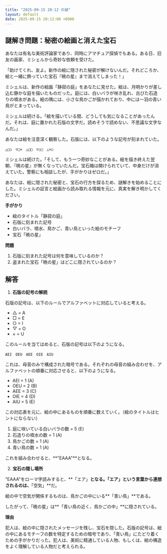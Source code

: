 ```yaml
---
title: "2025-09-15 20:12 の謎"
layout: default
date: 2025-09-15 20:12:00 +0900
---
```

## 謎解き問題：秘密の絵画と消えた宝石

あなたは有名な美術評論家であり、同時にアマチュア探偵でもある。ある日、旧友の画家、ミシェルから奇妙な依頼を受けた。

「助けてくれ、友よ。新作の絵に隠された秘密が解けないんだ。それどころか、絵と一緒に飾っていた宝石『暁の星』まで消えてしまった！」

ミシェルは、新作の絵画「静寂の庭」をあなたに見せた。絵は、月明かりが差し込む静かな庭を描いたものだった。庭には、白いバラが咲き乱れ、古びた石造りの噴水がある。絵の隅には、小さな鳥かごが描かれており、中には一羽の青い鳥がとまっている。

ミシェルは続ける。「絵を描いている間、どうしても気になることがあったんだ。それは、庭に置かれた石版の文字だ。読めそうで読めない、不思議な文字なんだ。」

あなたは絵を注意深く観察した。石版には、以下のような記号が刻まれていた。

```
△□○　▽□×　△□□　▽○□　△×○
```

ミシェルは続けた。「そして、もう一つ奇妙なことがある。絵を描き終えた翌朝、『暁の星』が無くなっていたんだ。宝石箱は開けられていて、中身だけが消えていた。警察にも相談したが、手がかりはゼロだ。」

あなたは、絵に隠された秘密と、宝石の行方を探るため、謎解きを始めることにした。ミシェルの証言と絵画から読み取れる情報を元に、真実を解き明かしてください。

**手がかり**

*   絵のタイトル「静寂の庭」
*   石版に刻まれた記号
*   白いバラ、噴水、鳥かご、青い鳥といった絵のモチーフ
*   宝石「暁の星」

**問題**

1.  石版に刻まれた記号は何を意味しているのか？
2.  盗まれた宝石「暁の星」はどこに隠されているのか？

## 解答

1.  **石版の記号の解読**

石版の記号は、以下のルールでアルファベットに対応していると考える。

*   △ = A
*   □ = E
*   ○ = I
*   ▽ = O
*   × = U

このルールを当てはめると、石版の記号は以下のようになる。

```
AEI　OEU　AEE　OIE　AIU
```

これは、母音のみで構成された暗号である。それぞれの母音の組み合わせを、アルファベットの順番に対応させると、以下のようになる。

*   AEI = 1 (A)
*   OEU = 2 (B)
*   AEE = 3 (C)
*   OIE = 4 (D)
*   AIU = 5 (E)

この対応表を元に、絵の中にあるものを順番に数えていく。（絵のタイトルはヒントにならない）

1.  庭に咲いている白いバラの数 = 5 (E)
2.  石造りの噴水の数 = 1 (A)
3.  鳥かごの数 = 1 (A)
4.  青い鳥の数 = 1 (A)

これを組み合わせると、**"EAAA"**となる。

2.  **宝石の隠し場所**

"EAAA"をローマ字読みすると、**「エア」**となる。「エア」という言葉から連想されるのは、**「空気」**だ。

絵の中で空気が関係するものは、鳥かごの中にいる**「青い鳥」**である。

したがって、「暁の星」は**「青い鳥の近く、鳥かごの中」**に隠されている。

**理由**

犯人は、絵の中に隠されたメッセージを残し、宝石を隠した。石版の記号は、絵の中にあるモチーフの数を特定するための暗号であり、「青い鳥」にたどり着くための手がかりだった。犯人は、美術に精通している人物、もしくは、絵の構造をよく理解している人物だと考えられる。
